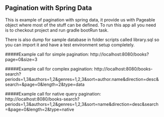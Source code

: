 ## Pagination with Spring Data

This is example of pagination with spring data, it provide us with Pageable object where most of the stuff can be defined.
To run this app all you need is to checkout project and run gradle bootRun task.

There is also dump for sample database in folder scripts called library.sql so you can import it and have a test environment setup completely.

#####Example call for simple pagination:
http://localhost:8080/books?page=0&size=3

#####Example call for complex pagination:
http://localhost:8080/books-search?periods=1,3&authors=1,2&genres=1,2,3&sort=author.name&direction=desc&search=&page=0&length=2&type=data

#####Example call for native query pagination:
http://localhost:8080/books-search?periods=1,3&authors=1,2&genres=1,2,3&sort=name&direction=desc&search=&page=0&length=2&type=native
